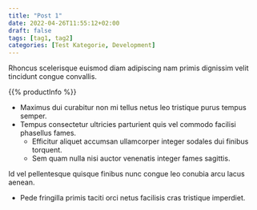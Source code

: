 ```yaml
---
title: "Post 1"
date: 2022-04-26T11:55:12+02:00
draft: false
tags: [tag1, tag2]
categories: [Test Kategorie, Development]
---
```


Rhoncus scelerisque euismod diam adipiscing nam primis dignissim velit tincidunt congue convallis. 

{{% productInfo %}}

* Maximus dui curabitur non mi tellus netus leo tristique purus tempus semper. 
* Tempus consectetur ultricies parturient quis vel commodo facilisi phasellus fames. 
    * Efficitur aliquet accumsan ullamcorper integer sodales dui finibus torquent. 
    * Sem quam nulla nisi auctor venenatis integer fames sagittis. 


Id vel pellentesque quisque finibus nunc congue leo conubia arcu lacus aenean. 
    
* Pede fringilla primis taciti orci netus facilisis cras tristique imperdiet.